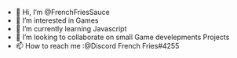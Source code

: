 - 👋 Hi, I’m @FrenchFriesSauce
- 👀 I’m interested in Games
- 🌱 I’m currently learning Javascript
- 💞️ I’m looking to collaborate on small Game develepments Projects
- 📫 How to reach me :@Discord French Fries#4255

<!---
FrenchFriesSauce/FrenchFriesSauce is a ✨ special ✨ repository because its `README.md` (this file) appears on your GitHub profile.
You can click the Preview link to take a look at your changes.
--->
